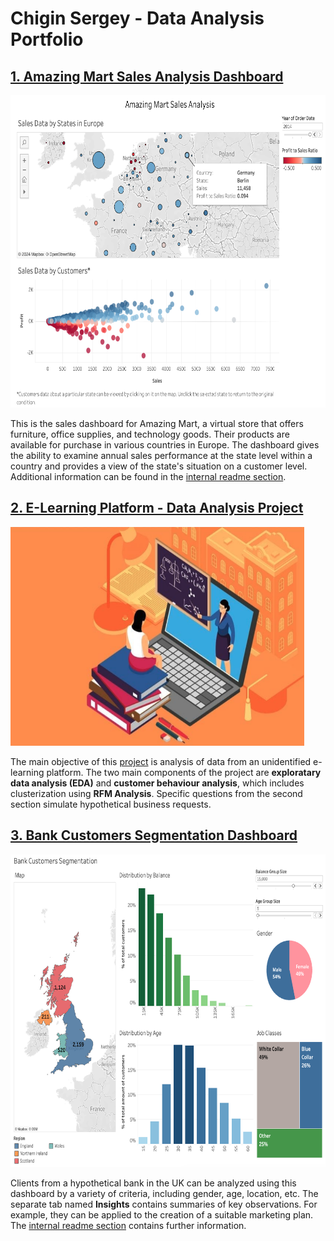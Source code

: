 # Chigin Sergey - Data Analysis Portfolio

## [1. Amazing Mart Sales Analysis Dashboard](https://public.tableau.com/app/profile/sergey6435/viz/AmazingMartSalesAnalysis_17166493804030/AmazingMartSalesAnalysis)
<img src="https://github.com/schigin/portfolio/blob/main/amazing_mart_sales/amazing_mart_sales_analysis_dash_screenshot.png" height="500" width="670"/>

This is the sales dashboard for Amazing Mart, a virtual store that offers furniture, office supplies, and technology goods. Their products are available for purchase in various countries in Europe. The dashboard gives the ability to examine annual sales performance at the state level within a country and provides a view of the state's situation on a customer level. Additional information can be found in the [internal readme section](https://github.com/schigin/portfolio/tree/main/amazing_mart_sales).

## [2. E-Learning Platform - Data Analysis Project](https://raw.githack.com/schigin/portfolio/main/e_learning/main.html)
<img src="https://github.com/schigin/portfolio/blob/main/e_learning/logo.png" height="350" width="470"/>

The main objective of this [project](https://github.com/schigin/portfolio/tree/main/e_learning) is analysis of data from an unidentified e-learning platform. The two main components of the project are **exploratary data analysis (EDA)** and **customer behaviour analysis**, which includes clusterization using **RFM Analysis**. Specific questions from the second section simulate hypothetical business requests.

## [3. Bank Customers Segmentation Dashboard](https://public.tableau.com/app/profile/sergey6435/viz/BankCustomersSegmentation_17170962710330/CustomerSegmentation)
<img src="https://github.com/schigin/portfolio/blob/main/bank_customers_segmentation/dashboard_screenshot.png" height="500" width="670"/>

Clients from a hypothetical bank in the UK can be analyzed using this dashboard by a variety of criteria, including gender, age, location, etc. The separate tab named **Insights** contains summaries of key observations. For example, they can be applied to the creation of a suitable marketing plan. The [internal readme section](https://github.com/schigin/portfolio/tree/main/bank_customers_segmentation) contains further information.
